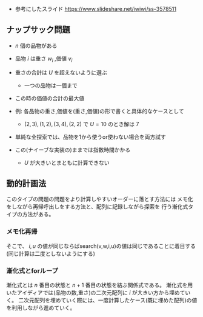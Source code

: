 - 参考にしたスライド 
https://www.slideshare.net/iwiwi/ss-3578511

## ナップサック問題

- $n$ 個の品物がある
- 品物 $i$ は重さ $w_i$ ,価値 $v_i$ 
- 重さの合計は $U$ を超えないように選ぶ
    - 一つの品物は一個まで
- この時の価値の合計の最大値

- 例: 各品物の重さ,価値を(重さ,価値)の形で書くと具体的なケースとして
    - $(2,3),(1,2),(3,4),(2,2)$ で $U = 10$ のとき解は $7$
- 単純な全探索では、品物を1から使うor使わない場合を両方試す

- この(ナイーブな実装の)ままでは指数時間かかる
    - $U$ が大きいとまともに計算できない

## 動的計画法

このタイプの問題の問題をより計算しやすいオーダーに落とす方法には
メモ化をしながら再帰呼出しをする方法と、配列に記録しながら探索を
行う漸化式タイプの方法がある。

### メモ化再帰

そこで、 $i,u$ の値が同じならばsearch(v,w,i,u)の値は同じであることに着目する(同じ計算は二度としないようにする)

### 漸化式とforループ

漸化式とは $n$ 番目の状態と $n+1$ 番目の状態を結ぶ関係式である。
漸化式を用いたアイディアでは(品物の数,重さ)の二次元配列に $i$ が大きい方から埋めていく。
二次元配列を埋めていく際には、一度計算したケース(既に埋めた配列)の値を利用しながら進めていく。
